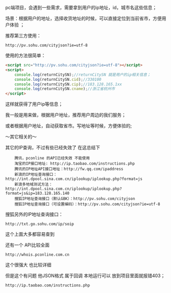 pc端项目，会遇到一些需求，需要拿到用户的ip地址，id，城市名这些信息；

场景：根据用户的地址，选择收货地址的时候，可以直接定位到当前省市，方便用户体验 ；

推荐第三方使用：
```
http://pv.sohu.com/cityjson?ie=utf-8
```
使用的方法很简单：
```html
<script src="http://pv.sohu.com/cityjson?ie=utf-8"></script>
<script>
    console.log(returnCitySN);//returnCitySN 就是用户的ip相关信息；
    console.log(returnCitySN.cid);//330100
    console.log(returnCitySN.cip);//183.128.165.1xx
    console.log(returnCitySN.cname);//浙江省杭州市
</script>
```
这样就获得了用户ip等信息；

我一般是用来做，根据用户地址，推荐用户周边的我们服务；

或者根据用户地址，自动获取省市。写地址等时候，方便体验的;

～其它相关的～

其它的IP查询，不过有些已经失效了 在这总结下
```
    腾讯，pconline 的API已经失效 不能使用
    淘宝的IP接口地址: http://ip.taobao.com/instructions.php 
    腾讯的IP地址API接口地址：http://fw.qq.com/ipaddress
    新浪的IP地址查询接口：http://int.dpool.sina.com.cn/iplookup/iplookup.php?format=js
    新浪多地域测试方法：http://int.dpool.sina.com.cn/iplookup/iplookup.php?format=js&ip=183.128.165.140
    搜狐IP地址查询接口（默认GBK）：http://pv.sohu.com/cityjson
    搜狐IP地址查询接口（可设置编码）：http://pv.sohu.com/cityjson?ie=utf-8
```
搜狐另外的IP地址查询接口：
```
http://txt.go.sohu.com/ip/soip 
```
这个上面大多都容易查到

还有一个 API比较全面
```
http://whois.pconline.com.cn
```
这个很强大 也比较详细

但是这个有问题 他JSON格式 属于回调  本地运行可以 放到项目里面就报错403；
```
http://ip.taobao.com/instructions.php
```